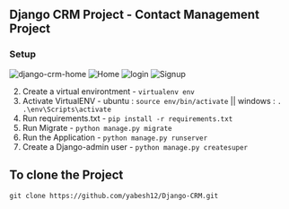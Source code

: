 ## Django CRM Project - Contact Management Project 



### Setup
![django-crm-home](https://user-images.githubusercontent.com/64887750/208684015-5576c6ef-7980-46c3-959e-98b86c841391.jpg)
![Home](https://user-images.githubusercontent.com/64887750/208684026-981f664b-9f2e-4d9a-959a-44c9e49e69b4.jpg)
![login](https://user-images.githubusercontent.com/64887750/208684031-e2ae5adc-e77e-4eab-b92b-5fcdc92f54bc.jpg)
![Signup](https://user-images.githubusercontent.com/64887750/208684043-d8197948-ba91-47df-aae4-cf7b449984b5.jpg)

2. Create a virtual environtment - `virtualenv env`
3. Activate VirtualENV - ubuntu : `source env/bin/activate` || windows : `. .\env\Scripts\activate`
4. Run requirements.txt - `pip install -r requirements.txt`
5. Run Migrate - `python manage.py migrate`
6. Run the Application - `python manage.py runserver`
7. Create a Django-admin user - `python manage.py createsuper`

## To clone the Project
`git clone https://github.com/yabesh12/Django-CRM.git`

